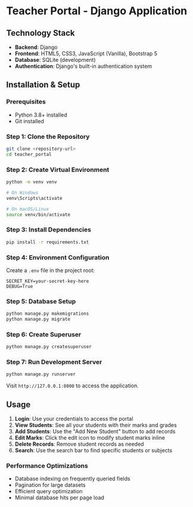 # Teacher Portal - Django Application



## Technology Stack

- **Backend**: Django 
- **Frontend**: HTML5, CSS3, JavaScript (Vanilla), Bootstrap 5
- **Database**: SQLite (development)
- **Authentication**: Django's built-in authentication system

## Installation & Setup

### Prerequisites
- Python 3.8+ installed
- Git installed

### Step 1: Clone the Repository
```bash
git clone <repository-url>
cd teacher_portal
```

### Step 2: Create Virtual Environment
```bash
python -m venv venv

# On Windows
venv\Scripts\activate

# On macOS/Linux
source venv/bin/activate
```

### Step 3: Install Dependencies
```bash
pip install -r requirements.txt
```

### Step 4: Environment Configuration
Create a `.env` file in the project root:
```
SECRET_KEY=your-secret-key-here
DEBUG=True
```

### Step 5: Database Setup
```bash
python manage.py makemigrations
python manage.py migrate
```

### Step 6: Create Superuser
```bash
python manage.py createsuperuser
```


### Step 7: Run Development Server
```bash
python manage.py runserver
```

Visit `http://127.0.0.1:8000` to access the application.

## Usage

1. **Login**: Use your credentials to access the portal
2. **View Students**: See all your students with their marks and grades
3. **Add Students**: Use the "Add New Student" button to add records
4. **Edit Marks**: Click the edit icon to modify student marks inline
5. **Delete Records**: Remove student records as needed
6. **Search**: Use the search bar to find specific students or subjects


### Performance Optimizations
- Database indexing on frequently queried fields
- Pagination for large datasets
- Efficient query optimization
- Minimal database hits per page load

